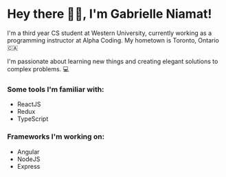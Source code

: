 # Hey there 👋🏼, I'm Gabrielle Niamat! 

I'm a third year CS student at Western University, currently working as a programming instructor at Alpha Coding. My hometown is Toronto, Ontario 🇨🇦

I'm passionate about learning new things and creating elegant solutions to complex problems. 💻


### Some tools I'm familiar with:
- ReactJS
- Redux
- TypeScript

### Frameworks I'm working on:
- Angular
- NodeJS
- Express
